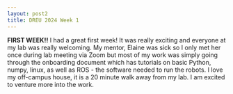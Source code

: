 ```yaml
---
layout: post2
title: DREU 2024 Week 1
---
```


**FIRST WEEK!!** I had a great first week! It was really exciting and everyone at my lab was
really welcoming. My mentor, Elaine was sick so I only met her once during lab meeting via Zoom
but most of my work was simply going through the onboarding document which has tutorials on 
basic Python, numpy, linux, as well as ROS - the software needed to run the robots. I love my
off-campus house, it is a 20 minute walk away from my lab. I am excited to venture more into 
the work. 
